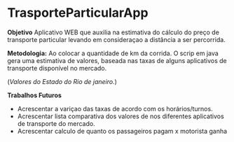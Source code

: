 # TrasporteParticularApp

**Objetivo**
Aplicativo WEB que auxilia na estimativa do cálculo do preço de transporte particular levando em consideraçao a distância a ser percorrida.

**Metodologia:**
Ao colocar a quantidade de km da corrida. 
O scrip em java gera uma estimativa de valores, baseada nas taxas de alguns aplicativos de transporte disponível no mercado. 

(_Valores do Estado do Rio de janeiro._)

**Trabalhos Futuros**
- Acrescentar a variçao das taxas de acordo com os horários/turnos.
- Acrescentar lista comparativa dos valores de nos diferentes aplicativos de transporte do mercado.
- Acrescentar calculo de quanto os passageiros pagam x motorista ganha


